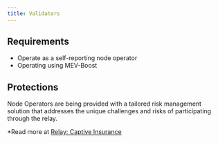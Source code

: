 ```yaml
---
title: Validators
---
```


## Requirements

- Operate as a self-reporting node operator
- Operating using MEV-Boost

## Protections

Node Operators are being provided with a tailored risk management solution that addresses the unique
challenges and risks of participating through the relay.

\*Read more at [Relay: Captive Insurance](../Relay/captive-insurance.md)
